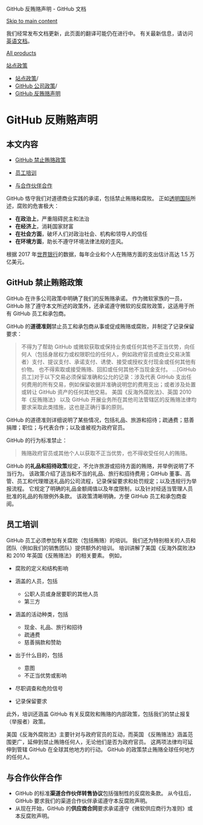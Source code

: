 GitHub 反贿赂声明 - GitHub 文档

[Skip to main content](#main-content)

我们经常发布文档更新，此页面的翻译可能仍在进行中。 有关最新信息，请访问[英语文档](/en)。

[All products](/zh)

[站点政策](/zh/site-policy)

* [站点政策](/zh/site-policy)/
* [GitHub 公司政策](/zh/site-policy/github-company-policies)/
* [GitHub 反贿赂声明](/zh/site-policy/github-company-policies/github-anti-bribery-statement)

GitHub 反贿赂声明
==========

本文内容
----------

* [GitHub 禁止贿赂政策](#github-policies-prohibiting-bribery)

* [员工培训](#training-for-our-employees)

* [与合作伙伴合作](#engaging-our-partners)

GitHub 恪守我们对道德商业实践的承诺，包括禁止贿赂和腐败。 正如[透明国际](https://www.transparency.org/what-is-corruption#costs-of-corruption)所述，腐败的危害极大：

* **在政治上**，严重阻碍民主和法治
* **在经济上**，消耗国家财富
* **在社会方面**，破坏人们对政治社会、机构和领导人的信任
* **在环境方面**，助长不遵守环境法律法规的歪风。

根据 2017 年[世界银行](https://www.worldbank.org/en/topic/governance/brief/anti-corruption)的数据，每年企业和个人在贿赂方面的支出估计高达 1.5 万亿美元。

[](#github-policies-prohibiting-bribery)GitHub 禁止贿赂政策
----------

GitHub 在许多公司政策中明确了我们的反贿赂承诺。 作为微软家族的一员，GitHub 除了遵守本文所述的政策外，还承诺遵守微软的反腐败政策，这适用于所有 GitHub 员工和承包商。

GitHub 的**道德准则**禁止员工和承包商从事或促成贿赂或腐败，并制定了记录保留要求：

>
>
> 不得为了帮助 GitHub 或微软获取或保持业务或任何其他不正当优势，向任何人（包括身居权力或权限职位的任何人，例如政府官员或商业交易决策者）支付、提议支付、承诺支付、诱使、接受或授权支付现金或任何其他有价物。 也不得索取或接受贿赂、回扣或任何其他不当现金支付。 ...[GitHub 员工]对于以下交易必须保留准确和公允的记录：涉及代表 GitHub 支出任何费用的所有交易，例如保留收据并准确说明您的费用支出；或者涉及处置或转让 GitHub 资产的任何其他交易。 美国《反海外腐败法》、英国 2010 年《反贿赂法》 以及 GitHub 开展业务所在其他司法管辖区的反贿赂法律均要求采取此类措施，这也是正确行事的原则。
>
>

GitHub 的道德准则详细说明了某些情况，包括礼品、旅游和招待；疏通费；慈善捐赠；职位；与代表合作；以及谁被视为政府官员。

GitHub 的行为标准禁止：

>
>
> 贿赂政府官员或其他个人以获取不正当优势，也不得收受任何人的贿赂。
>
>

GitHub 的**礼品和招待政策**规定，不允许旅游或招待方面的贿赂，并举例说明了不当行为。 该政策介绍了适当和不当的礼品、旅行和招待费用；GitHub 董事、高管、员工和代理赠送礼品的公司流程，记录保留要求和处罚规定；以及违规行为举报流程。 它规定了明确的礼品金额阈值以及年度限制，以及针对经适当管理人员批准的礼品的有限例外条款。 该政策清晰明确，方便 GitHub 员工和承包商查阅。

[](#training-for-our-employees)员工培训
----------

GitHub 员工必须参加有关腐败（包括贿赂）的培训。 我们还为特别相关的人员和团队（例如我们的销售团队）提供额外的培训。 培训讲解了美国《反海外腐败法》和 2010 年英国《反贿赂法》 的相关要素。 例如，

* 腐败的定义和结构影响
* 涵盖的人员，包括
  * 公职人员或身居要职的其他人员
  * 第三方

* 涵盖的活动种类，包括
  * 现金、礼品、旅行和招待
  * 疏通费
  * 慈善捐款和赞助

* 出于什么目的，包括
  * 意图
  * 不正当优势或影响

* 尽职调查和危险信号
* 记录保留要求

此外，培训还涵盖 GitHub 有关反腐败和贿赂的内部政策，包括我们的禁止报复（举报者）政策。

美国《反海外腐败法》主要针对与政府官员的互动，而英国 《反贿赂法》涵盖范围更广，延伸到禁止贿赂任何人，无论他们是否为政府官员。 这两项法律均可延伸到管辖 GitHub 在全球其他地方的行动。 GitHub 的政策禁止贿赂全球任何地方的任何人。

[](#engaging-our-partners)与合作伙伴合作
----------

* GitHub 的标准**渠道合作伙伴转售协议**包括强制性的反腐败条款。 从今往后，GitHub 要求我们的渠道合作伙伴承诺遵守本反腐败声明。
* 从现在开始，GitHub 的**供应商合同**要求承诺遵守《微软供应商行为准则》或本反腐败声明。
